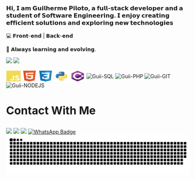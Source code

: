 
### 𝗛𝗶, 𝗜 𝗮𝗺 𝗚𝘂𝗶𝗹𝗵𝗲𝗿𝗺𝗲 𝗣𝗶𝗹𝗼𝘁𝗼, 𝗮 𝗳𝘂𝗹𝗹-𝘀𝘁𝗮𝗰𝗸 𝗱𝗲𝘃𝗲𝗹𝗼𝗽𝗲𝗿 𝗮𝗻𝗱 𝗮 𝘀𝘁𝘂𝗱𝗲𝗻𝘁 𝗼𝗳 𝗦𝗼𝗳𝘁𝘄𝗮𝗿𝗲 𝗘𝗻𝗴𝗶𝗻𝗲𝗲𝗿𝗶𝗻𝗴. 𝗜 𝗲𝗻𝗷𝗼𝘆 𝗰𝗿𝗲𝗮𝘁𝗶𝗻𝗴 𝗲𝗳𝗳𝗶𝗰𝗶𝗲𝗻𝘁 𝘀𝗼𝗹𝘂𝘁𝗶𝗼𝗻𝘀 𝗮𝗻𝗱 𝗲𝘅𝗽𝗹𝗼𝗿𝗶𝗻𝗴 𝗻𝗲𝘄 𝘁𝗲𝗰𝗵𝗻𝗼𝗹𝗼𝗴𝗶𝗲𝘀

💻 𝗙𝗿𝗼𝗻𝘁-𝗲𝗻𝗱 | 𝗕𝗮𝗰𝗸-𝗲𝗻𝗱</p>
🚀 𝗔𝗹𝘄𝗮𝘆𝘀 𝗹𝗲𝗮𝗿𝗻𝗶𝗻𝗴 𝗮𝗻𝗱 𝗲𝘃𝗼𝗹𝘃𝗶𝗻𝗴.</p>

<div>
    <a href="https://github.com/GuiiPiloto"></a>
    <img height="180em" src="https://github-readme-stats.vercel.app/api?username=GuiiPiloto&show_icons=true&bg_color=2b2b2b&title_color=00ff00&text_color=ffffff&icon_color=00ff00&include_all_commits=true&cache_seconds=3600"/>
    <img height="180em" src="https://github-readme-stats.vercel.app/api/top-langs/?username=GuiiPiloto&layout=compact&langs_count=16&bg_color=2b2b2b&title_color=00ff00&text_color=ffffff&icon_color=00ff00&cache_seconds=3600""/>
</div>

<div style="display: inline_block"><br>
  <img align="center" alt="Guii-Js" height="30" width="40" src="https://raw.githubusercontent.com/devicons/devicon/master/icons/javascript/javascript-plain.svg">
  <img align="center" alt="Guii-HTML" height="30" width="40" src="https://raw.githubusercontent.com/devicons/devicon/master/icons/html5/html5-original.svg">
  <img align="center" alt="Guii-CSS" height="30" width="40" src="https://raw.githubusercontent.com/devicons/devicon/master/icons/css3/css3-original.svg">
  <img align="center" alt="Guii-Python" height="30" width="40" src="https://raw.githubusercontent.com/devicons/devicon/master/icons/python/python-original.svg">
  <img align="center" alt="Guii-Csharp" height="30" width="40" src="https://raw.githubusercontent.com/devicons/devicon/master/icons/csharp/csharp-original.svg">
  <img align="center" alt="Guii-SQL" height="30" width="40" src="https://cdn.jsdelivr.net/gh/devicons/devicon@latest/icons/sqldeveloper/sqldeveloper-original.svg">
  <img align="center" alt="Guii-PHP" height="30" width="40" src="https://cdn.jsdelivr.net/gh/devicons/devicon@latest/icons/php/php-original.svg">
  <img align="center" alt="Guii-GIT" height="30" width="40" src="https://cdn.jsdelivr.net/gh/devicons/devicon@latest/icons/git/git-original.svg">
  <img align="center" alt="Guii-NODEJS" height="30" width="40" src="https://cdn.jsdelivr.net/gh/devicons/devicon@latest/icons/nodejs/nodejs-original-wordmark.svg">
</div>

<h3 style="font-size: 30px;">
  Contact With Me
</h3>

<div> 
  <a href="https://instagram.com/Guii_Piloto__" target="_blank"><img src="https://img.shields.io/badge/-Instagram-%23E4405F?style=for-the-badge&logo=instagram&logoColor=white" target="_blank"></a>
  <a href = "mailto:gpiloto35@gmail.com"><img src="https://img.shields.io/badge/-Gmail-%23333?style=for-the-badge&logo=gmail&logoColor=white" target="_blank"></a>
  <a href="https://www.linkedin.com/in/guilherme-piloto-8a1a892b7" target="_blank"><img src="https://img.shields.io/badge/LinkedIn-0077B5?style=for-the-badge&logo=linkedin&logoColor=white" target="_blank"></a>
  <a href="https://wa.me/qr/MEWT4NS2HJPYF1" target="_blank"><img src="https://img.shields.io/badge/WhatsApp-25D366?style=for-the-badge&logo=whatsapp&logoColor=white" alt="WhatsApp Badge"></a>
</div>

<picture align="center">
  <source media="(prefers-color-scheme: dark)" srcset="https://raw.githubusercontent.com/GuiiPiloto/GuiiPiloto/output/github-contribution-grid-snake-dark.svg">
  <source media="(prefers-color-scheme: light)" srcset="https://raw.githubusercontent.com/GuiiPiloto/GuiiPiloto/output/github-contribution-grid-snake-dark.svg">
  <img align="center" alt="github contribution grid snake animation" src="https://raw.githubusercontent.com/GuiiPiloto/GuiiPiloto/output/github-contribution-grid-snake.svg">
</picture>
